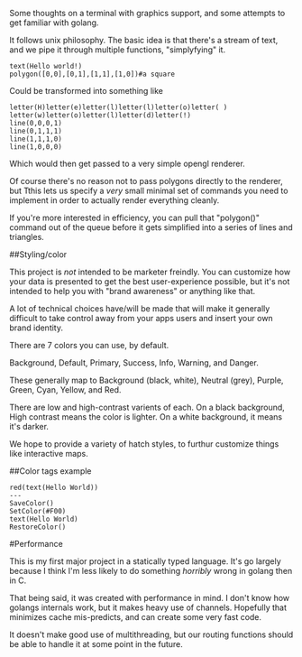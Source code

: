 Some thoughts on a terminal with graphics support, and some attempts to get
familiar with golang.

It follows unix philosophy. The basic idea is that there's a stream of text,
and we pipe it through multiple functions, "simplyfying" it.

```
text(Hello world!)
polygon([0,0],[0,1],[1,1],[1,0])#a square

```

Could be transformed into something like

```
letter(H)letter(e)letter(l)letter(l)letter(o)letter( )
letter(w)letter(o)letter(l)letter(d)letter(!)
line(0,0,0,1)
line(0,1,1,1)
line(1,1,1,0)
line(1,0,0,0)
```

Which would then get passed to a very simple opengl renderer.

Of course there's no reason not to pass polygons directly to the renderer, but
Tthis lets us specify a *very* small minimal set of commands you need to
implement in order to actually render everything cleanly.

If you're more interested in efficiency, you can pull that "polygon()" command
out of the queue before it gets simplified into a series of lines and
triangles.

##Styling/color

This project is *not* intended to be marketer freindly. You can customize how
your data is presented to get the best user-experience possible, but it's not
intended to help you with "brand awareness" or anything like that.

A lot of technical choices have/will be made that will make it generally
difficult to take control away from your apps users and insert your own brand
identity.

There are 7 colors you can use, by default.

Background, Default, Primary, Success, Info, Warning, and Danger.

These generally map to Background (black, white), Neutral (grey), Purple, Green, Cyan, Yellow, and
Red.

There are low and high-contrast varients of each. On a black background, High
contrast means the color is lighter. On a white background, it means it's
darker.

We hope to provide a variety of hatch styles, to furthur customize things like
interactive maps.

##Color tags example

```
red(text(Hello World))
---
SaveColor()
SetColor(#F00)
text(Hello World)
RestoreColor()

```

#Performance

This is my first major project in a statically typed language. It's go largely
because I think I'm less likely to do something *horribly* wrong in golang then
in C.

That being said, it was created with performance in mind. I don't know how
golangs internals work, but it makes heavy use of channels. Hopefully that
minimizes cache mis-predicts, and can create some very fast code.

It doesn't make good use of multithreading, but our routing functions should be
able to handle it at some point in the future.
